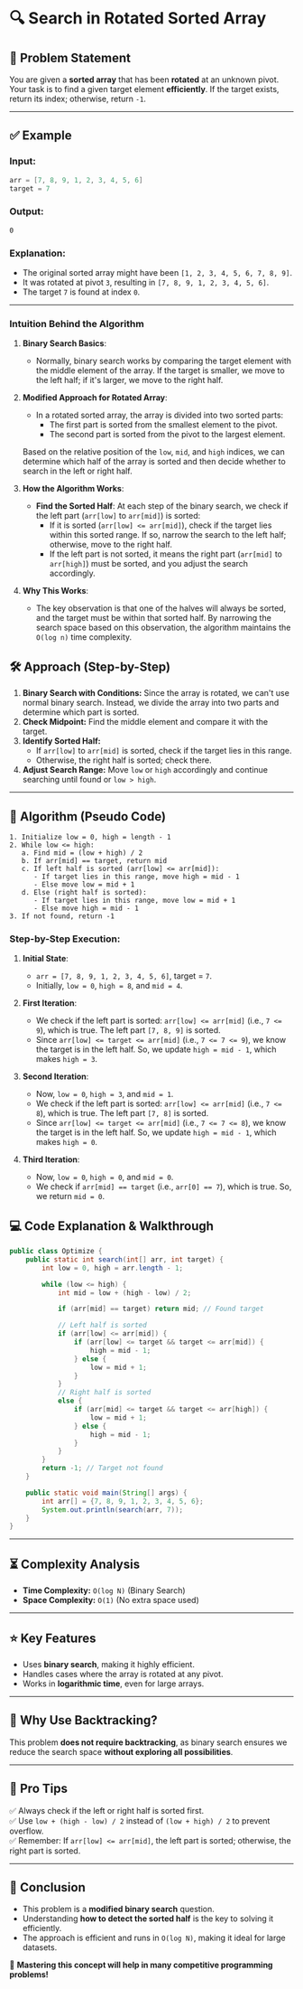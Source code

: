 # 🔍 Search in Rotated Sorted Array  

## 📝 Problem Statement  
You are given a **sorted array** that has been **rotated** at an unknown pivot. Your task is to find a given target element **efficiently**. If the target exists, return its index; otherwise, return `-1`.

---

## ✅ Example  

### **Input:**  
```java
arr = [7, 8, 9, 1, 2, 3, 4, 5, 6]
target = 7
```

### **Output:**  
```
0
```

### **Explanation:**  
- The original sorted array might have been `[1, 2, 3, 4, 5, 6, 7, 8, 9]`.
- It was rotated at pivot `3`, resulting in `[7, 8, 9, 1, 2, 3, 4, 5, 6]`.
- The target `7` is found at index `0`.

---
### Intuition Behind the Algorithm

1. **Binary Search Basics**:
   - Normally, binary search works by comparing the target element with the middle element of the array. If the target is smaller, we move to the left half; if it's larger, we move to the right half.
   
2. **Modified Approach for Rotated Array**:
   - In a rotated sorted array, the array is divided into two sorted parts:
     - The first part is sorted from the smallest element to the pivot.
     - The second part is sorted from the pivot to the largest element.
     
   Based on the relative position of the `low`, `mid`, and `high` indices, we can determine which half of the array is sorted and then decide whether to search in the left or right half.

3. **How the Algorithm Works**:

   - **Find the Sorted Half**: At each step of the binary search, we check if the left part (`arr[low]` to `arr[mid]`) is sorted:
     - If it is sorted (`arr[low] <= arr[mid]`), check if the target lies within this sorted range. If so, narrow the search to the left half; otherwise, move to the right half.
     - If the left part is not sorted, it means the right part (`arr[mid]` to `arr[high]`) must be sorted, and you adjust the search accordingly.
   
4. **Why This Works**:
   - The key observation is that one of the halves will always be sorted, and the target must be within that sorted half. By narrowing the search space based on this observation, the algorithm maintains the `O(log n)` time complexity.

## 🛠 Approach (Step-by-Step)  
1. **Binary Search with Conditions:** Since the array is rotated, we can't use normal binary search. Instead, we divide the array into two parts and determine which part is sorted.
2. **Check Midpoint:** Find the middle element and compare it with the target.
3. **Identify Sorted Half:**
   - If `arr[low]` to `arr[mid]` is sorted, check if the target lies in this range.
   - Otherwise, the right half is sorted; check there.
4. **Adjust Search Range:** Move `low` or `high` accordingly and continue searching until found or `low > high`.

---

## 🔢 Algorithm (Pseudo Code)  
```plaintext
1. Initialize low = 0, high = length - 1
2. While low <= high:
   a. Find mid = (low + high) / 2
   b. If arr[mid] == target, return mid
   c. If left half is sorted (arr[low] <= arr[mid]):
      - If target lies in this range, move high = mid - 1
      - Else move low = mid + 1
   d. Else (right half is sorted):
      - If target lies in this range, move low = mid + 1
      - Else move high = mid - 1
3. If not found, return -1
```



### Step-by-Step Execution:
1. **Initial State**:
   - `arr = [7, 8, 9, 1, 2, 3, 4, 5, 6]`, target = `7`.
   - Initially, `low = 0`, `high = 8`, and `mid = 4`.

2. **First Iteration**:
   - We check if the left part is sorted: `arr[low] <= arr[mid]` (i.e., `7 <= 9`), which is true. The left part `[7, 8, 9]` is sorted.
   - Since `arr[low] <= target <= arr[mid]` (i.e., `7 <= 7 <= 9`), we know the target is in the left half. So, we update `high = mid - 1`, which makes `high = 3`.

3. **Second Iteration**:
   - Now, `low = 0`, `high = 3`, and `mid = 1`.
   - We check if the left part is sorted: `arr[low] <= arr[mid]` (i.e., `7 <= 8`), which is true. The left part `[7, 8]` is sorted.
   - Since `arr[low] <= target <= arr[mid]` (i.e., `7 <= 7 <= 8`), we know the target is in the left half. So, we update `high = mid - 1`, which makes `high = 0`.

4. **Third Iteration**:
   - Now, `low = 0`, `high = 0`, and `mid = 0`.
   - We check if `arr[mid] == target` (i.e., `arr[0] == 7`), which is true. So, we return `mid = 0`.



## 💻 Code Explanation & Walkthrough  
```java
public class Optimize {
    public static int search(int[] arr, int target) {
        int low = 0, high = arr.length - 1;

        while (low <= high) {
            int mid = low + (high - low) / 2;

            if (arr[mid] == target) return mid; // Found target

            // Left half is sorted
            if (arr[low] <= arr[mid]) {
                if (arr[low] <= target && target <= arr[mid]) {
                    high = mid - 1;
                } else {
                    low = mid + 1;
                }
            }
            // Right half is sorted
            else {
                if (arr[mid] <= target && target <= arr[high]) {
                    low = mid + 1;
                } else {
                    high = mid - 1;
                }
            }
        }
        return -1; // Target not found
    }

    public static void main(String[] args) {
        int arr[] = {7, 8, 9, 1, 2, 3, 4, 5, 6};
        System.out.println(search(arr, 7));
    }
}
```

---

## ⏳ Complexity Analysis  
- **Time Complexity:** `O(log N)` (Binary Search)  
- **Space Complexity:** `O(1)` (No extra space used)  

---

## ⭐ Key Features  
- Uses **binary search**, making it highly efficient.
- Handles cases where the array is rotated at any pivot.
- Works in **logarithmic time**, even for large arrays.

---

## 🔄 Why Use Backtracking?  
This problem **does not require backtracking**, as binary search ensures we reduce the search space **without exploring all possibilities**.

---

## 🎯 Pro Tips  
✅ Always check if the left or right half is sorted first.  
✅ Use `low + (high - low) / 2` instead of `(low + high) / 2` to prevent overflow.  
✅ Remember: If `arr[low] <= arr[mid]`, the left part is sorted; otherwise, the right part is sorted.

---

## 📌 Conclusion  
- This problem is a **modified binary search** question.
- Understanding **how to detect the sorted half** is the key to solving it efficiently.
- The approach is efficient and runs in `O(log N)`, making it ideal for large datasets.

🚀 **Mastering this concept will help in many competitive programming problems!**

